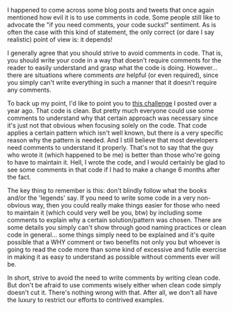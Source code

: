 I happened to come across some blog posts and tweets that once again mentioned how evil it is to use comments in code.  Some people still like to advocate the "if you need comments, your code sucks!" sentiment.  As is often the case with this kind of statement, the only correct (or dare I say realistic) point of view is: it depends! 

I generally agree that you should strive to avoid comments in code.  That is, you should write your code in a way that doesn't require comments for the reader to easily understand and grasp what the code is doing.  However... there are situations where comments <em>are</em> helpful (or even required), since you simply can't write everything in such a manner that it doesn't require any comments.

To back up my point, I'd like to point you to <a href="/blog/2009/02/challenge-do-you-truly-understand-this-code/">this challenge</a> I posted over a year ago.  That code is clean.  But pretty much everyone could use some comments to understand why that certain approach was necessary since it's just not that obvious when focusing solely on the code.  That code applies a certain pattern which isn't well known, but there is a very specific reason why the pattern is needed.  And I still believe that most developers need comments to understand it properly.  That's not to say that the guy who wrote it (which happened to be me) is better than those who're going to have to maintain it.  Hell, I wrote the code, and I would certainly be glad to see some comments in that code if I had to make a change 6 months after the fact.  

The key thing to remember is this: don't blindly follow what the books and/or the 'legends' say.  If you need to write some code in a very non-obvious way, then you could really make things easier for those who need to maintain it (which could very well be you, btw) by including some comments to explain why a certain solution/pattern was chosen.  There are some details you simply can't show through good naming practices or clean code in general... some things simply need to be explained and it's quite possible that a WHY comment or two benefits not only you but whoever is going to read the code more than some kind of excessive and futile exercise in making it as easy to understand as possible without comments ever will be.

In short, strive to avoid the need to write comments by writing clean code.  But don't be afraid to use comments wisely either when clean code simply doesn't cut it.  There's nothing wrong with that.  After all, we don't all have the luxury to restrict our efforts to contrived examples.